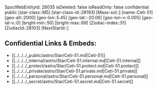 ﻿---
location: [-20.06,5.45,2000]
type: Station
tags:
- astro/Star

---
SpocWebEntityId: 28035
isDeleted: false
isReadOnly: false
confidential: public
[star-class::M5]
[star-class-id::28193]
[Mass-sol::]
[name::Ceti-51]
[geo-alt::2000]
[geo-lon::5.45]
[geo-lat::-20.06]
[geo-lon-v::0.005]
[geo-lat-v::0]
[bright-min::50]
[bright-max::69]
[Zodiac-index::51]
[ZodiacId::28103]
[NextStarId::]



## Confidential Links & Embeds: 
- [[../../../_public/astro/Star/Ceti-51.md|Ceti-51]] 
- [[../../../_internal/astro/Star/Ceti-51.internal.md|Ceti-51.internal]] 
- [[../../../_protect/astro/Star/Ceti-51.protect.md|Ceti-51.protect]] 
- [[../../../_private/astro/Star/Ceti-51.private.md|Ceti-51.private]] 
- [[../../../_personal/astro/Star/Ceti-51.personal.md|Ceti-51.personal]] 
- [[../../../_secret/astro/Star/Ceti-51.secret.md|Ceti-51.secret]]

